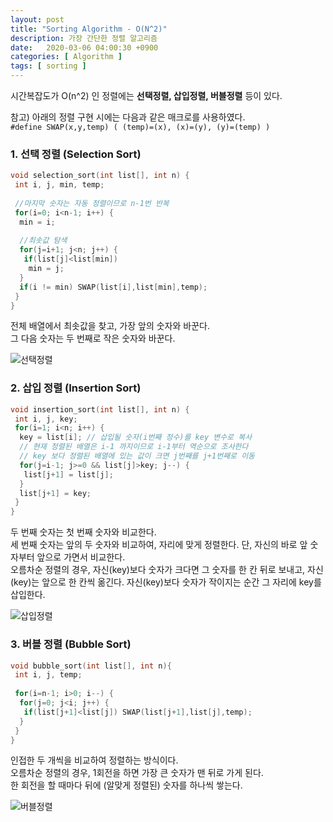 ```yaml
---
layout: post
title: "Sorting Algorithm - O(N^2)"
description: 가장 간단한 정렬 알고리즘
date:   2020-03-06 04:00:30 +0900
categories: [ Algorithm ]
tags: [ sorting ]
---
```


시간복잡도가 O(n^2) 인 정렬에는 **선택정렬, 삽입정렬, 버블정렬** 등이 있다.

참고) 아래의 정렬 구현 시에는 다음과 같은 매크로를 사용하였다.  
`#define SWAP(x,y,temp) ( (temp)=(x), (x)=(y), (y)=(temp) )` 

### 1. 선택 정렬 (Selection Sort)
```c++
void selection_sort(int list[], int n) {
 int i, j, min, temp;
 
 //마지막 숫자는 자동 정렬이므로 n-1번 반복
 for(i=0; i<n-1; i++) {
  min = i;
  
  //최솟값 탐색
  for(j=i+1; j<n; j++) {
   if(list[j]<list[min])
    min = j;
  }
  if(i != min) SWAP(list[i],list[min],temp);
 }
}
```
전체 배열에서 최솟값을 찾고, 가장 앞의 숫자와 바꾼다.  
그 다음 숫자는 두 번째로 작은 숫자와 바꾼다.  

![선택정렬](https://imgur.com/s7Wjsxu.png)

### 2. 삽입 정렬 (Insertion Sort)
```c++
void insertion_sort(int list[], int n) {
 int i, j, key;
 for(i=1; i<n; i++) {
  key = list[i]; // 삽입될 숫자(i번째 정수)를 key 변수로 복사
  // 현재 정렬된 배열은 i-1 까지이므로 i-1부터 역순으로 조사한다
  // key 보다 정렬된 배열에 있는 값이 크면 j번째를 j+1번째로 이동
  for(j=i-1; j>=0 && list[j]>key; j--) {
   list[j+1] = list[j];
  }
  list[j+1] = key;
 }
}
```
두 번째 숫자는 첫 번째 숫자와 비교한다.  
세 번째 숫자는 앞의 두 숫자와 비교하여, 자리에 맞게 정렬한다. 단, 자신의 바로 앞 숫자부터 앞으로 가면서 비교한다.   
오름차순 정렬의 경우,  자신(key)보다 숫자가 크다면 그 숫자를 한 칸 뒤로 보내고, 자신(key)는 앞으로 한 칸씩 옮긴다. 자신(key)보다 숫자가 작이지는 순간 그 자리에 key를 삽입한다.

![삽입정렬](https://imgur.com/JMAjMFh.png)


### 3. 버블 정렬 (Bubble Sort)
```c++
void bubble_sort(int list[], int n){
 int i, j, temp;
 
 for(i=n-1; i>0; i--) {
  for(j=0; j<i; j++) {
   if(list[j+1]<list[j]) SWAP(list[j+1],list[j],temp);
  }
 }
}
```
인접한 두 개씩을 비교하여 정렬하는 방식이다.  
오름차순 정렬의 경우, 1회전을 하면 가장 큰 숫자가 맨 뒤로 가게 된다.  
한 회전을 할 때마다 뒤에 (알맞게 정렬된) 숫자를 하나씩 쌓는다.

![버블정렬](https://imgur.com/r0wYOOr.png)
